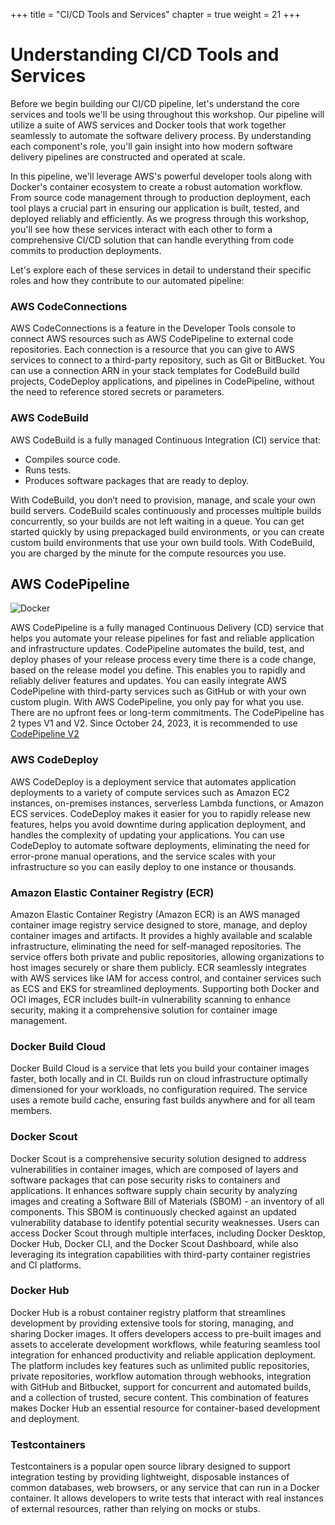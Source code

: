 +++
title = "CI/CD Tools and Services"
chapter = true
weight = 21
+++

# Understanding CI/CD Tools and Services


Before we begin building our CI/CD pipeline, let's understand the core services and tools we'll be using throughout this workshop. Our pipeline will utilize a suite of AWS services and Docker tools that work together seamlessly to automate the software delivery process. By understanding each component's role, you'll gain insight into how modern software delivery pipelines are constructed and operated at scale.

In this pipeline, we'll leverage AWS's powerful developer tools along with Docker's container ecosystem to create a robust automation workflow. From source code management through to production deployment, each tool plays a crucial part in ensuring our application is built, tested, and deployed reliably and efficiently. As we progress through this workshop, you'll see how these services interact with each other to form a comprehensive CI/CD solution that can handle everything from code commits to production deployments.

Let's explore each of these services in detail to understand their specific roles and how they contribute to our automated pipeline:


### AWS CodeConnections
AWS CodeConnections is a feature in the Developer Tools console to connect AWS resources such as AWS CodePipeline to external code repositories. Each connection is a resource that you can give to AWS services to connect to a third-party repository, such as Git or BitBucket. You can use a connection ARN in your stack templates for CodeBuild build projects, CodeDeploy applications, and pipelines in CodePipeline, without the need to reference stored secrets or parameters.


### AWS CodeBuild
AWS CodeBuild is a fully managed Continuous Integration (CI) service that:

* Compiles source code.
* Runs tests.
* Produces software packages that are ready to deploy.

With CodeBuild, you don’t need to provision, manage, and scale your own build servers. CodeBuild scales continuously and processes multiple builds concurrently, so your builds are not left waiting in a queue. You can get started quickly by using prepackaged build environments, or you can create custom build environments that use your own build tools. With CodeBuild, you are charged by the minute for the compute resources you use.

## AWS CodePipeline
![Docker](/images/cicdpipeline.png)

AWS CodePipeline is a fully managed Continuous Delivery (CD) service that helps you automate your release pipelines for fast and reliable application and infrastructure updates. CodePipeline automates the build, test, and deploy phases of your release process every time there is a code change, based on the release model you define. This enables you to rapidly and reliably deliver features and updates. You can easily integrate AWS CodePipeline with third-party services such as GitHub or with your own custom plugin. With AWS CodePipeline, you only pay for what you use. There are no upfront fees or long-term commitments. The CodePipeline has 2 types V1 and V2. Since October 24, 2023, it is recommended to use [CodePipeline V2](https://docs.aws.amazon.com/codepipeline/latest/userguide/pipeline-types.html)


### AWS CodeDeploy
AWS CodeDeploy is a deployment service that automates application deployments to a variety of compute services such as Amazon EC2 instances, on-premises instances, serverless Lambda functions, or Amazon ECS services. CodeDeploy makes it easier for you to rapidly release new features, helps you avoid downtime during application deployment, and handles the complexity of updating your applications. You can use CodeDeploy to automate software deployments, eliminating the need for error-prone manual operations, and the service scales with your infrastructure so you can easily deploy to one instance or thousands.

### Amazon Elastic Container Registry (ECR)
Amazon Elastic Container Registry (Amazon ECR) is an AWS managed container image registry service designed to store, manage, and deploy container images and artifacts. It provides a highly available and scalable infrastructure, eliminating the need for self-managed repositories. The service offers both private and public repositories, allowing organizations to host images securely or share them publicly. ECR seamlessly integrates with AWS services like IAM for access control, and container services such as ECS and EKS for streamlined deployments. Supporting both Docker and OCI images, ECR includes built-in vulnerability scanning to enhance security, making it a comprehensive solution for container image management.

### Docker Build Cloud
Docker Build Cloud is a service that lets you build your container images faster, both locally and in CI. Builds run on cloud infrastructure optimally dimensioned for your workloads, no configuration required. The service uses a remote build cache, ensuring fast builds anywhere and for all team members.

### Docker Scout
Docker Scout is a comprehensive security solution designed to address vulnerabilities in container images, which are composed of layers and software packages that can pose security risks to containers and applications. It enhances software supply chain security by analyzing images and creating a Software Bill of Materials (SBOM) - an inventory of all components. This SBOM is continuously checked against an updated vulnerability database to identify potential security weaknesses. Users can access Docker Scout through multiple interfaces, including Docker Desktop, Docker Hub, Docker CLI, and the Docker Scout Dashboard, while also leveraging its integration capabilities with third-party container registries and CI platforms.

### Docker Hub
Docker Hub is a robust container registry platform that streamlines development by providing extensive tools for storing, managing, and sharing Docker images. It offers developers access to pre-built images and assets to accelerate development workflows, while featuring seamless tool integration for enhanced productivity and reliable application deployment. The platform includes key features such as unlimited public repositories, private repositories, workflow automation through webhooks, integration with GitHub and Bitbucket, support for concurrent and automated builds, and a collection of trusted, secure content. This combination of features makes Docker Hub an essential resource for container-based development and deployment.

### Testcontainers
Testcontainers is a popular open source library designed to support integration testing by providing lightweight, disposable instances of common databases, web browsers, or any service that can run in a Docker container. It allows developers to write tests that interact with real instances of external resources, rather than relying on mocks or stubs.
